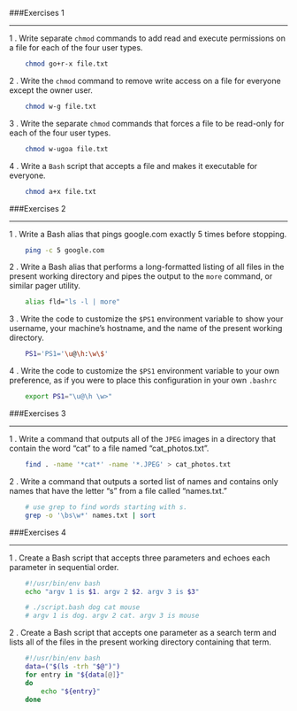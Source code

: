 
###Exercises 1
- - - 
1 . Write separate `chmod` commands to add read and execute permissions on a file for each of the four user types.
```bash
	chmod go+r-x file.txt
```

2 . Write the `chmod` command to remove write access on a file for everyone except the owner user.
```bash
	chmod w-g file.txt
```

3 . Write the separate `chmod` commands that forces a file to be read-only for each of the four user types.

```bash
	chmod w-ugoa file.txt
```

4 . Write a `Bash` script that accepts a file and makes it executable for everyone.


```bash
	chmod a+x file.txt
```

###Exercises 2
- - -
1 . Write a Bash alias that pings google.com exactly 5 times before stopping.

```bash
	ping -c 5 google.com
```


2 . Write a Bash alias that performs a long-formatted listing of all files in the present working directory and pipes the output to the `more` command, or similar pager utility.

```bash
	alias fld="ls -l | more"
```

3 . Write the code to customize the `$PS1` environment variable to show your username, your machine’s hostname, and the name of the present working directory.


```bash
	PS1='PS1='\u@\h:\w\$'
```

4 . Write the code to customize the `$PS1` environment variable to your own preference, as if you were to place this configuration in your own `.bashrc`


```bash
	export PS1="\u@\h \w>" 
```

###Exercises 3
- - -

1 . Write a command that outputs all of the `JPEG` images in a directory that contain the word “cat” to a file named “cat_photos.txt”.


```bash
	find . -name '*cat*' -name '*.JPEG' > cat_photos.txt 
```

2 . Write a command that outputs a sorted list of names and contains only names that have the letter “s” from a file called “names.txt.”


```bash
	# use grep to find words starting with s.
	grep -o '\bs\w*' names.txt | sort
```
###Exercises 4
- - -

1 . Create a Bash script that accepts three parameters and echoes each parameter in sequential order.


```bash
	#!/usr/bin/env bash
	echo "argv 1 is $1. argv 2 $2. argv 3 is $3"

	# ./script.bash dog cat mouse 
	# argv 1 is dog. argv 2 cat. argv 3 is mouse
```

2 . Create a Bash script that accepts one parameter as a search term and lists all of the files in the present working directory containing that term.


```bash
	#!/usr/bin/env bash
	data=("$(ls -trh "$@")")
	for entry in "${data[@]}"
	do
  		echo "${entry}"
	done

```
